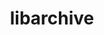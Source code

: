 ---
title: "libarchive"
layout: cache
categories: [package, develop-2024-02-11]
meta: {"versions": ["3.7.1"], "compilers": ["cce@=15.0.1", "gcc@=10.3.0", "gcc@=11.1.0", "gcc@=11.4.0", "gcc@=7.3.1", "gcc@=7.5.0", "gcc@=9.4.0", "oneapi@=2024.0.0"], "oss": ["amzn2", "rhel8", "sle_hpc15", "ubuntu18.04", "ubuntu20.04", "ubuntu22.04"], "platforms": ["linux"], "targets": ["aarch64", "neoverse_n1", "neoverse_v1", "neoverse_v2", "ppc64le", "x86_64_v3", "x86_64_v4", "zen4"], "stacks": ["aws-isc", "aws-isc-aarch64", "data-vis-sdk", "e4s", "e4s-cray-rhel", "e4s-cray-sles", "e4s-neoverse-v2", "e4s-neoverse_v1", "e4s-oneapi", "e4s-power", "e4s-rocm-external", "radiuss", "root"], "num_specs": 14, "num_specs_by_stack": {"aws-isc-aarch64": 2, "root": 14, "aws-isc": 1, "e4s-cray-rhel": 2, "e4s-power": 1, "e4s-cray-sles": 2, "radiuss": 1, "e4s-neoverse_v1": 1, "data-vis-sdk": 1, "e4s": 1, "e4s-rocm-external": 1, "e4s-neoverse-v2": 1, "e4s-oneapi": 1}}
spec_details: [{"hash": "sdt3ogboop7x4kuzbimognl5w3ilvqbo", "compiler": "gcc@=7.3.1", "versions": ["3.7.1"], "os": "amzn2", "platform": "linux", "target": "aarch64", "variants": ["build_system=autotools", "compression=bz2lib,lz4,lzma,lzo2,zlib,zstd", "crypto=openssl", "+iconv", "libs=shared,static", "programs=none", "xar=libxml2"], "stacks": ["aws-isc-aarch64", "root"], "size": "-", "tarball": "https://binaries.spack.io/develop-2024-02-11/build_cache/linux-amzn2-aarch64/gcc-7.3.1/libarchive-3.7.1/linux-amzn2-aarch64-gcc-7.3.1-libarchive-3.7.1-sdt3ogboop7x4kuzbimognl5w3ilvqbo.spack"}, {"hash": "w2bnudglnpjdzjvpfgvw3hqzutopkdkl", "compiler": "gcc@=7.3.1", "versions": ["3.7.1"], "os": "amzn2", "platform": "linux", "target": "neoverse_n1", "variants": ["build_system=autotools", "compression=bz2lib,lz4,lzma,lzo2,zlib,zstd", "crypto=openssl", "+iconv", "libs=shared,static", "programs=none", "xar=libxml2"], "stacks": ["aws-isc-aarch64", "root"], "size": "-", "tarball": "https://binaries.spack.io/develop-2024-02-11/build_cache/linux-amzn2-neoverse_n1/gcc-7.3.1/libarchive-3.7.1/linux-amzn2-neoverse_n1-gcc-7.3.1-libarchive-3.7.1-w2bnudglnpjdzjvpfgvw3hqzutopkdkl.spack"}, {"hash": "mc2lgbqc76auqun3evr2ntcjuecuvbbu", "compiler": "gcc@=7.3.1", "versions": ["3.7.1"], "os": "amzn2", "platform": "linux", "target": "x86_64_v3", "variants": ["build_system=autotools", "compression=bz2lib,lz4,lzma,lzo2,zlib,zstd", "crypto=openssl", "+iconv", "libs=shared,static", "programs=none", "xar=libxml2"], "stacks": ["aws-isc", "root"], "size": "-", "tarball": "https://binaries.spack.io/develop-2024-02-11/build_cache/linux-amzn2-x86_64_v3/gcc-7.3.1/libarchive-3.7.1/linux-amzn2-x86_64_v3-gcc-7.3.1-libarchive-3.7.1-mc2lgbqc76auqun3evr2ntcjuecuvbbu.spack"}, {"hash": "46oinjdc23jhjkh5mc2rw3yvyq3mwwfi", "compiler": "cce@=15.0.1", "versions": ["3.7.1"], "os": "rhel8", "platform": "linux", "target": "zen4", "variants": ["build_system=autotools", "compression=bz2lib,lz4,lzma,lzo2,zlib,zstd", "crypto=openssl", "+iconv", "libs=shared,static", "programs=none", "xar=libxml2"], "stacks": ["e4s-cray-rhel", "root"], "size": "-", "tarball": "https://binaries.spack.io/develop-2024-02-11/build_cache/linux-rhel8-zen4/cce-15.0.1/libarchive-3.7.1/linux-rhel8-zen4-cce-15.0.1-libarchive-3.7.1-46oinjdc23jhjkh5mc2rw3yvyq3mwwfi.spack"}, {"hash": "efrdcutweizkhhipcecb3olbrv72m6n7", "compiler": "cce@=15.0.1", "versions": ["3.7.1"], "os": "rhel8", "platform": "linux", "target": "zen4", "variants": ["build_system=autotools", "compression=bz2lib,lz4,lzma,lzo2,zlib,zstd", "crypto=openssl", "+iconv", "libs=shared,static", "programs=none", "xar=libxml2"], "stacks": ["e4s-cray-rhel", "root"], "size": "-", "tarball": "https://binaries.spack.io/develop-2024-02-11/build_cache/linux-rhel8-zen4/cce-15.0.1/libarchive-3.7.1/linux-rhel8-zen4-cce-15.0.1-libarchive-3.7.1-efrdcutweizkhhipcecb3olbrv72m6n7.spack"}, {"hash": "w5zdc44qajkaomrzf45jzik2v3h5y7mv", "compiler": "gcc@=9.4.0", "versions": ["3.7.1"], "os": "ubuntu20.04", "platform": "linux", "target": "ppc64le", "variants": ["build_system=autotools", "compression=bz2lib,lz4,lzma,lzo2,zlib,zstd", "crypto=openssl", "+iconv", "libs=shared,static", "programs=none", "xar=libxml2"], "stacks": ["root", "e4s-power"], "size": "-", "tarball": "https://binaries.spack.io/develop-2024-02-11/build_cache/linux-ubuntu20.04-ppc64le/gcc-9.4.0/libarchive-3.7.1/linux-ubuntu20.04-ppc64le-gcc-9.4.0-libarchive-3.7.1-w5zdc44qajkaomrzf45jzik2v3h5y7mv.spack"}, {"hash": "n34dyemptlx77dmrli2fykjelkgyjqpr", "compiler": "gcc@=10.3.0", "versions": ["3.7.1"], "os": "sle_hpc15", "platform": "linux", "target": "x86_64_v4", "variants": ["build_system=autotools", "compression=bz2lib,lz4,lzma,lzo2,zlib,zstd", "crypto=openssl", "+iconv", "libs=shared,static", "programs=none", "xar=libxml2"], "stacks": ["root", "e4s-cray-sles"], "size": "-", "tarball": "https://binaries.spack.io/develop-2024-02-11/build_cache/linux-sle_hpc15-x86_64_v4/gcc-10.3.0/libarchive-3.7.1/linux-sle_hpc15-x86_64_v4-gcc-10.3.0-libarchive-3.7.1-n34dyemptlx77dmrli2fykjelkgyjqpr.spack"}, {"hash": "j2ot2cv34xq7z6hata4hoxu3bpvc7tty", "compiler": "gcc@=10.3.0", "versions": ["3.7.1"], "os": "sle_hpc15", "platform": "linux", "target": "x86_64_v4", "variants": ["build_system=autotools", "compression=bz2lib,lz4,lzma,lzo2,zlib,zstd", "crypto=openssl", "+iconv", "libs=shared,static", "programs=none", "xar=libxml2"], "stacks": ["root", "e4s-cray-sles"], "size": "-", "tarball": "https://binaries.spack.io/develop-2024-02-11/build_cache/linux-sle_hpc15-x86_64_v4/gcc-10.3.0/libarchive-3.7.1/linux-sle_hpc15-x86_64_v4-gcc-10.3.0-libarchive-3.7.1-j2ot2cv34xq7z6hata4hoxu3bpvc7tty.spack"}, {"hash": "o4w3vitwsfqiinqwjnbu6bntljtvfpcs", "compiler": "gcc@=7.5.0", "versions": ["3.7.1"], "os": "ubuntu18.04", "platform": "linux", "target": "x86_64_v3", "variants": ["build_system=autotools", "compression=bz2lib,lz4,lzma,lzo2,zlib,zstd", "crypto=openssl", "+iconv", "libs=shared,static", "programs=none", "xar=libxml2"], "stacks": ["radiuss", "root"], "size": "-", "tarball": "https://binaries.spack.io/develop-2024-02-11/build_cache/linux-ubuntu18.04-x86_64_v3/gcc-7.5.0/libarchive-3.7.1/linux-ubuntu18.04-x86_64_v3-gcc-7.5.0-libarchive-3.7.1-o4w3vitwsfqiinqwjnbu6bntljtvfpcs.spack"}, {"hash": "nxrtirjxxhfrbmp44jp3omysffsgyvnz", "compiler": "gcc@=11.4.0", "versions": ["3.7.1"], "os": "ubuntu20.04", "platform": "linux", "target": "neoverse_v1", "variants": ["build_system=autotools", "compression=bz2lib,lz4,lzma,lzo2,zlib,zstd", "crypto=openssl", "+iconv", "libs=shared,static", "programs=none", "xar=libxml2"], "stacks": ["root", "e4s-neoverse_v1"], "size": "-", "tarball": "https://binaries.spack.io/develop-2024-02-11/build_cache/linux-ubuntu20.04-neoverse_v1/gcc-11.4.0/libarchive-3.7.1/linux-ubuntu20.04-neoverse_v1-gcc-11.4.0-libarchive-3.7.1-nxrtirjxxhfrbmp44jp3omysffsgyvnz.spack"}, {"hash": "axepjn6ou3nyuh5n4nyeodvx2fwdlhgp", "compiler": "gcc@=11.1.0", "versions": ["3.7.1"], "os": "ubuntu20.04", "platform": "linux", "target": "x86_64_v3", "variants": ["build_system=autotools", "compression=bz2lib,lz4,lzma,lzo2,zlib,zstd", "crypto=openssl", "+iconv", "libs=shared,static", "programs=none", "xar=expat"], "stacks": ["root", "data-vis-sdk"], "size": "-", "tarball": "https://binaries.spack.io/develop-2024-02-11/build_cache/linux-ubuntu20.04-x86_64_v3/gcc-11.1.0/libarchive-3.7.1/linux-ubuntu20.04-x86_64_v3-gcc-11.1.0-libarchive-3.7.1-axepjn6ou3nyuh5n4nyeodvx2fwdlhgp.spack"}, {"hash": "g4xejg5a7dit7gecextzfz7gi55rpi6u", "compiler": "gcc@=11.4.0", "versions": ["3.7.1"], "os": "ubuntu20.04", "platform": "linux", "target": "x86_64_v3", "variants": ["build_system=autotools", "compression=bz2lib,lz4,lzma,lzo2,zlib,zstd", "crypto=openssl", "+iconv", "libs=shared,static", "programs=none", "xar=libxml2"], "stacks": ["e4s", "root", "e4s-rocm-external"], "size": "-", "tarball": "https://binaries.spack.io/develop-2024-02-11/build_cache/linux-ubuntu20.04-x86_64_v3/gcc-11.4.0/libarchive-3.7.1/linux-ubuntu20.04-x86_64_v3-gcc-11.4.0-libarchive-3.7.1-g4xejg5a7dit7gecextzfz7gi55rpi6u.spack"}, {"hash": "lna7lv4ybqwleynh6ma2hmyuwkh4sddq", "compiler": "gcc@=11.4.0", "versions": ["3.7.1"], "os": "ubuntu22.04", "platform": "linux", "target": "neoverse_v2", "variants": ["build_system=autotools", "compression=bz2lib,lz4,lzma,lzo2,zlib,zstd", "crypto=openssl", "+iconv", "libs=shared,static", "programs=none", "xar=libxml2"], "stacks": ["root", "e4s-neoverse-v2"], "size": "-", "tarball": "https://binaries.spack.io/develop-2024-02-11/build_cache/linux-ubuntu22.04-neoverse_v2/gcc-11.4.0/libarchive-3.7.1/linux-ubuntu22.04-neoverse_v2-gcc-11.4.0-libarchive-3.7.1-lna7lv4ybqwleynh6ma2hmyuwkh4sddq.spack"}, {"hash": "dh5auqwxp6aq53qwhlu62cpe3dpzbu2a", "compiler": "oneapi@=2024.0.0", "versions": ["3.7.1"], "os": "ubuntu22.04", "platform": "linux", "target": "x86_64_v3", "variants": ["build_system=autotools", "compression=bz2lib,lz4,lzma,lzo2,zlib,zstd", "crypto=openssl", "+iconv", "libs=shared,static", "programs=none", "xar=libxml2"], "stacks": ["root", "e4s-oneapi"], "size": "-", "tarball": "https://binaries.spack.io/develop-2024-02-11/build_cache/linux-ubuntu22.04-x86_64_v3/oneapi-2024.0.0/libarchive-3.7.1/linux-ubuntu22.04-x86_64_v3-oneapi-2024.0.0-libarchive-3.7.1-dh5auqwxp6aq53qwhlu62cpe3dpzbu2a.spack"}]
---
